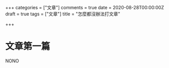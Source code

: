 +++
categories = ["文章"]
comments = true
date = 2020-08-28T00:00:00Z
draft = true
tags = ["文章"]
title = "怎麼都沒辦法打文章"

+++
# 文章第一篇

NONO